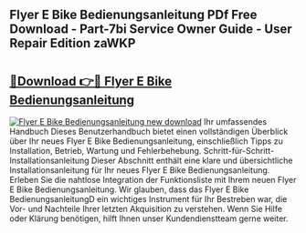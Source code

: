 ## Flyer E Bike Bedienungsanleitung PDf Free Download - Part-7bi Service Owner Guide - User Repair Edition zaWKP

# <h2><a href="http://df2j5me.blite.top/?on=Flyer+E+Bike+Bedienungsanleitung">🔗Download 👉🔴 Flyer E Bike Bedienungsanleitung</a></h2>

[![Flyer E Bike Bedienungsanleitung new download](https://i.imgur.com/lujVjoI.png)](http://df2j5me.blite.top/?on=Flyer+E+Bike+Bedienungsanleitung)
Ihr umfassendes Handbuch Dieses Benutzerhandbuch bietet einen vollständigen Überblick über Ihr neues Flyer E Bike Bedienungsanleitung, einschließlich Tipps zu Installation, Betrieb, Wartung und Fehlerbehebung. Schritt-für-Schritt-Installationsanleitung Dieser Abschnitt enthält eine klare und übersichtliche Installationsanleitung für Ihr neues Flyer E Bike Bedienungsanleitung. Erleben Sie die nahtlose Integration der Funktionsliste mit Ihrem neuen Flyer E Bike Bedienungsanleitung. Wir glauben, dass das Flyer E Bike BedienungsanleitungD ein wichtiges Instrument für Ihr Bestreben war, die Vor- und Nachteile Ihrer letzten Akquisition zu verstehen. Wenn Sie Hilfe oder Klärung benötigen, hilft Ihnen unser Kundendienstteam gerne weiter.
